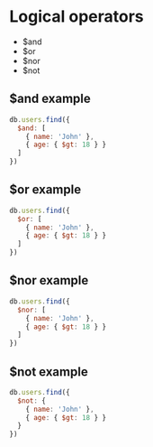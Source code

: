 # Logical operators

- $and
- $or
- $nor
- $not

## $and example

```javascript
db.users.find({
  $and: [
    { name: 'John' },
    { age: { $gt: 18 } }
  ]
})
```

## $or example

```javascript
db.users.find({
  $or: [
    { name: 'John' },
    { age: { $gt: 18 } }
  ]
})
```

## $nor example

```javascript
db.users.find({
  $nor: [
    { name: 'John' },
    { age: { $gt: 18 } }
  ]
})
```

## $not example

```javascript
db.users.find({
  $not: {
    { name: 'John' },
    { age: { $gt: 18 } }
  }
})
```
